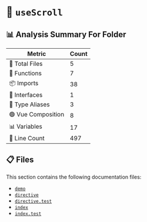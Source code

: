# 📁 `useScroll`

## 📊 Analysis Summary For Folder

| Metric | Count |
|--------|-------|
| 📁 Total Files | 5 |
| 🔧 Functions | 7 |
| 📦 Imports | 38 |
| 📐 Interfaces | 1 |
| 📑 Type Aliases | 3 |
| 🟢 Vue Composition | 8 |
| 📊 Variables | 17 |
| 🔢 Line Count | 497 |


## 📋 Files

This section contains the following documentation files:

- [`demo`](./demo.md)
- [`directive`](./directive.md)
- [`directive.test`](./directive.test.md)
- [`index`](./index.md)
- [`index.test`](./index.test.md)